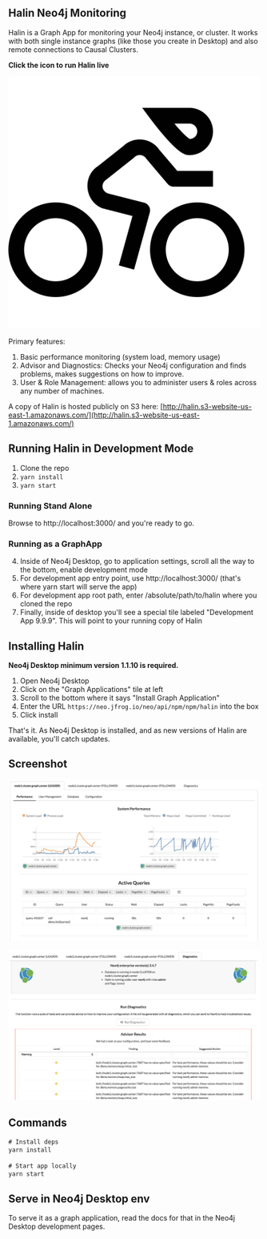 ## Halin Neo4j Monitoring

Halin is a Graph App for monitoring your Neo4j instance, or cluster.  It works with both
single instance graphs (like those you create in Desktop) and also remote connections to 
Causal Clusters.

**Click the icon to run Halin live**

[![button](public/img/halin-icon.png)](http://halin.s3-website-us-east-1.amazonaws.com/)

Primary features:
1. Basic performance monitoring (system load, memory usage)
2. Advisor and Diagnostics:  Checks your Neo4j configuration and finds problems, makes suggestions on how to improve.
3. User & Role Management: allows you to administer users & roles across any number of machines.

A copy of Halin is hosted publicly on S3 here: [http://halin.s3-website-us-east-1.amazonaws.com/](http://halin.s3-website-us-east-1.amazonaws.com/)

## Running Halin in Development Mode

1. Clone the repo
2. `yarn install`
3. `yarn start`

### Running Stand Alone

Browse to http://localhost:3000/ and you're ready to go.

### Running as a GraphApp

4. Inside of Neo4j Desktop, go to application settings, scroll all the way to the bottom, enable development mode
5. For development app entry point, use http://localhost:3000/ (that's where yarn start will serve the app)
6. For development app root path, enter /absolute/path/to/halin where you cloned the repo
7. Finally, inside of desktop you'll see a special tile labeled "Development App 9.9.9".  This will
point to your running copy of Halin

## Installing Halin

**Neo4j Desktop minimum version 1.1.10 is required.**

1. Open Neo4j Desktop
2. Click on the "Graph Applications" tile at left
3. Scroll to the bottom where it says "Install Graph Application"
4. Enter the URL `https://neo.jfrog.io/neo/api/npm/npm/halin` into the box
5. Click install

That's it.  As Neo4j Desktop is installed, and as new versions of Halin are available,
you'll catch updates.

## Screenshot

![Halin Screenshot: Performance](img/performance.png "Halin Screenshot")

![Halin Screenshot: Advisor](img/advisor.png "Halin Screenshot")

## Commands
 
```
# Install deps
yarn install

# Start app locally
yarn start
```

## Serve in Neo4j Desktop env
To serve it as a graph application, read the docs for that in the Neo4j Desktop development pages.
